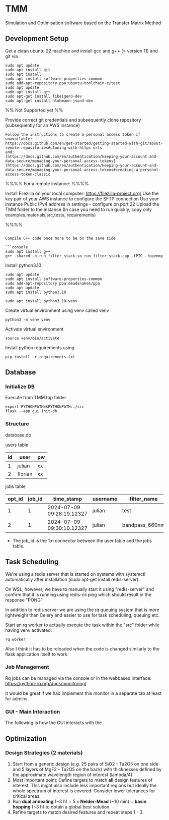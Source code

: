 # TMM

Simulation and Optimisation software based on the Transfer Matrix Method

## Development Setup

Get a clean ubuntu 22 machine and install gcc and g++ (> version 11) and git via

```console
sudo apt update
sudo apt install git
sudo apt install
sudo apt install software-properties-common
sudo add-apt-repository ppa:ubuntu-toolchain-r/test
sudo apt update
sudo apt install g++
sudo apt-get install libeigen3-dev
sudo apt-get install nlohmann-json3-dev
```

%% Not Supported yet %%

Provide correct git credentials and subsequently clone repository (subsequently for an AWS instance)

```
Follow the instructions to create a personal access token if unavailable:
https://docs.github.com/en/get-started/getting-started-with-git/about-remote-repositories#cloning-with-https-urls
and:
[https://docs.github.com/en/authentication/keeping-your-account-and-data-secure/managing-your-personal-access-tokens](https://docs.github.com/en/authentication/keeping-your-account-and-data-secure/managing-your-personal-access-tokens#creating-a-personal-access-token-classic

```

%%%% For a remote instance: %%%%

Install Filezilla on your local computer: https://filezilla-project.org/
Use the key pair of your AWS instance to configure the SFTP connection
Use your instance Public IPv4 address in settings - configure on port 22
Upload the TMM folder to the instance
(In case you need to run quickly, copy only examples,materials,src,tests, requirements)

%%%%

````

Compile C++ code once more to be on the save side

```console
sudo apt install g++
g++ -shared -o run_filter_stack.so run_filter_stack.cpp -fPIC -fopenmp
````

Install python3.10

```console
sudo apt update
sudo apt install software-properties-common
sudo add-apt-repository ppa:deadsnakes/ppa
sudo apt update
sudo apt install python3.10

sudo apt install python3.10-venv
```

Create virtual environment using venv called venv

```console
python3 -m venv venv
```

Activate virtual environment

```console
source venv/bin/activate
```

Install python requirements using

```console
pip install -r requirements.txt
```

## Database

### Initialize DB

Execute from TMM top folder

```console
export PYTHONPATH=$PYTHONPATH:./src
flask --app gui init-db
```

### Structure

database.db

users table

| id  | user    | pw  |
| --- | ------- | --- |
| 1   | julian  | xx  |
| 2   | florian | xx  |

jobs table

| opt_id | job_id | time_stamp                | username | filter_name    | optimization_method | initial_json | current_data | steps | initial_merit | current_merit |
| ------ | ------ | ------------------------- | -------- | -------------- | ------------------- | ------------ | ------------ | ----- | ------------- | ------------- |
| 1      | 1      | 2024-07-09 09:28:19.12327 | julian   | test           | None                | {dict}       |              |       |               |               |
| 2      | 1      | 2024-07-09 09:30:10.12327 | julian   | bandpass_660nm | Nelder-Mead         | {dict}       | {dict}       | 13240 | 13000         | 500           |

- The job_id is the 1:n connector between the user table and the jobs table.

## Task Scheduling

We're using a redis server that is started on systems with systemctl
automatically after installation (sudo apt-get install redis-server).

On WSL, however, we have to manually start it using "redis-server" and confirm
that it is running using redis-cli ping which should result in the response
"PONG".

In addition to redis server we are using the rq queuing system that is more
lightweight than Celery and easier to use for task scheduling, queuing etc.

Start an rq worker to actually execute the task within the "src" folder while
having venv activated:

```console
rq worker
```

Also I think it has to be reloaded when the code is changed similarly to the
flask application itself to work.

### Job Management

Rq jobs can be managed via the console or in the webbased interface: https://python-rq.org/docs/monitoring/

It would be great if we had implement this monitor in a separate tab at least for admins.

### GUI - Main Interaction

The following is how the GUI interacts with the

## Optimization

### Design Strategies (2 materials)

1. Start from a generic design (e.g. 25 pairs of SiO2 - Ta2O5 on one side and 5
   layers of MgF2 - Ta2O5 on the back) with thicknesses defined by the approximate wavelength region of interest (lambda/4).
2. Most important point: Define targets to match **all** design features of
   interest. This might also include less important regions but ideally the whole
   spectrum of interest is covered. Consider lower tolerances for critical areas.
3. Run **dual annealing** (~3 h) + 5 x **Nelder-Mead** (~10 min) + **basin
   hopping** (~3 h) to obtain a global best solution.
4. Refine targets to match desired features and repeat steps 1 - 3.
